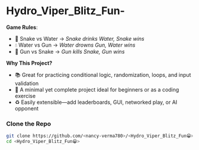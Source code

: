 # Hydro_Viper_Blitz_Fun-
**Game Rules**: 
- 🐍 Snake vs Water → *Snake drinks Water, Snake wins* 
- 💧 Water vs Gun → *Water drowns Gun, Water wins* 
- 🔫 Gun vs Snake → *Gun kills Snake, Gun wins*


**Why This Project?**  
- 📚 Great for practicing conditional logic, randomization, loops, and input validation  
- 🎯 A minimal yet complete project ideal for beginners or as a coding exercise  
- ♻️ Easily extensible—add leaderboards, GUI, networked play, or AI opponent

### Clone the Repo  
```bash
git clone https://github.com/<nancy-verma780>/<Hydro_Viper_Blitz_Fun😁>.git
cd <Hydro_Viper_Blitz_Fun😁>